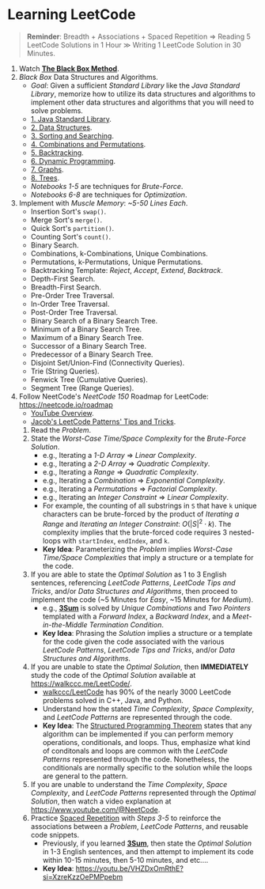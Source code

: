 # Learning LeetCode

> **Reminder**: Breadth + Associations + Spaced Repetition ⇒ Reading 5 LeetCode Solutions in 1 Hour ≫ Writing 1 LeetCode Solution in 30 Minutes.

1. Watch [**The Black Box Method**](https://youtu.be/RDzsrmMl48I?si=QxAUl7csv9086aWp).
2. *Black Box* Data Structures and Algorithms.
    - *Goal*: Given a sufficient *Standard Library* like the *Java Standard Library*, memorize how to utilize its data structures and algorithms to implement other data structures and algorithms that you will need to solve problems.
    - [1. Java Standard Library](https://github.com/jparkie/Programming-Notebook/blob/master/Data%20Structures%20and%20Algorithms/1.%20Java%20Standard%20Library.ipynb).
    - [2. Data Structures](https://github.com/jparkie/Programming-Notebook/blob/master/Data%20Structures%20and%20Algorithms/2.%20Data%20Structures.ipynb).
    - [3. Sorting and Searching](https://github.com/jparkie/Programming-Notebook/blob/master/Data%20Structures%20and%20Algorithms/3.%20Sorting%20and%20Searching.ipynb).
    - [4. Combinations and Permutations](https://github.com/jparkie/Programming-Notebook/blob/master/Data%20Structures%20and%20Algorithms/4.%20Combinations%20and%20Permutations.ipynb).
    - [5. Backtracking](https://github.com/jparkie/Programming-Notebook/blob/master/Data%20Structures%20and%20Algorithms/5.%20Backtracking.ipynb).
    - [6. Dynamic Programming](https://github.com/jparkie/Programming-Notebook/blob/master/Data%20Structures%20and%20Algorithms/6.%20Dynamic%20Programming.ipynb).
    - [7. Graphs](https://github.com/jparkie/Programming-Notebook/blob/master/Data%20Structures%20and%20Algorithms/7.%20Graphs.ipynb).
    - [8. Trees](https://github.com/jparkie/Programming-Notebook/blob/master/Data%20Structures%20and%20Algorithms/8.%20Trees.ipynb).
    - *Notebooks 1-5* are techniques for *Brute-Force*.
    - *Notebooks 6-8* are techniques for *Optimization*.
3. Implement with *Muscle Memory*: *~5-50 Lines Each*.
    - Insertion Sort's `swap()`.
    - Merge Sort's `merge()`.
    - Quick Sort's `partition()`.
    - Counting Sort's `count()`.
    - Binary Search.
    - Combinations, k-Combinations, Unique Combinations.
    - Permutations, k-Permutations, Unique Permutations.
    - Backtracking Template: *Reject*, *Accept*, *Extend*, *Backtrack*.
    - Depth-First Search.
    - Breadth-First Search.
    - Pre-Order Tree Traversal.
    - In-Order Tree Traversal.
    - Post-Order Tree Traversal.
    - Binary Search of a Binary Search Tree.
    - Minimum of a Binary Search Tree.
    - Maximum of a Binary Search Tree.
    - Successor of a Binary Search Tree.
    - Predecessor of a Binary Search Tree.
    - Disjoint Set/Union-Find (Connectivity Queries).
    - Trie (String Queries).
    - Fenwick Tree (Cumulative Queries).
    - Segment Tree (Range Queries).
4. Follow NeetCode's *NeetCode 150* Roadmap for LeetCode: https://neetcode.io/roadmap
    - [YouTube Overview](https://youtu.be/jgQjes7MgTM?si=xKztngwvMRiJM7AG).
    - [Jacob's LeetCode Patterns' Tips and Tricks](https://github.com/jparkie/Programming-Notebook/blob/master/LeetCode/LeetCode%20Patterns.ipynb).
    1. Read the *Problem*.
    2. State the *Worst-Case Time/Space Complexity* for the *Brute-Force Solution*.
        - e.g., Iterating a *1-D Array* ⇒ *Linear Complexity*.
        - e.g., Iterating a *2-D Array* ⇒ *Quadratic Complexity*.
        - e.g., Iterating a *Range* ⇒ *Quadratic Complexity*.
        - e.g., Iterating a *Combination* ⇒ *Exponential Complexity*.
        - e.g., Iterating a *Permutations* ⇒ *Factorial Complexity*.
        - e.g., Iterating an *Integer Constraint* ⇒ *Linear Complexity*.
        - For example, the counting of all substrings in `S` that have `k` unique characters can be brute-forced by the product of *Iterating a Range* and *Iterating an Integer Constraint*: $O\left(\left|S\right|^2 \cdot k\right)$. The complexity implies that the brute-forced code requires 3 nested-loops with `startIndex`, `endIndex`, and `k`.
        - **Key Idea**: Parameterizing the *Problem* implies *Worst-Case Time/Space Complexities* that imply a structure or a template for the code.
    3. If you are able to state the *Optimal Solution* as 1 to 3 English sentences, referencing *LeetCode Patterns*, *LeetCode Tips and Tricks*, and/or *Data Structures and Algorithms*, then proceed to implement the code (~5 Minutes for *Easy*, ~15 Minutes for *Medium*).
        - e.g., [**3Sum**](https://leetcode.com/problems/3sum/) is solved by *Unique Combinations* and *Two Pointers* templated with a *Forward Index*, a *Backward Index*, and a *Meet-in-the-Middle Termination Condition*.
        - **Key Idea**: Phrasing the *Solution* implies a structure or a template for the code given the code associated with the various *LeetCode Patterns*, *LeetCode Tips and Tricks*, and/or *Data Structures and Algorithms*.
    4. If you are unable to state the *Optimal Solution*, then **IMMEDIATELY** study the code of the *Optimal Solution* available at https://walkccc.me/LeetCode/.
        - [walkccc/LeetCode](https://walkccc.me/LeetCode/) has 90% of the nearly 3000 LeetCode problems solved in C++, Java, and Python.
        - Understand how the stated *Time Complexity*, *Space Complexity*, and *LeetCode Patterns* are represented through the code.
        - **Key Idea**: The [Structured Programming Theorem](https://en.wikipedia.org/wiki/Structured_program_theorem) states that any algorithm can be implemented if you can perform memory operations, conditionals, and loops. Thus, emphasize what kind of conditonals and loops are common with the *LeetCode Patterns* represented through the code. Nonetheless, the conditionals are normally specific to the solution while the loops are general to the pattern.
    5. If you are unable to understand the *Time Complexity*, *Space Complexity*, and *LeetCode Patterns* represented through the *Optimal Solution*, then watch a video explanation at https://www.youtube.com/@NeetCode.
    6. Practice [Spaced Repetition](https://en.wikipedia.org/wiki/Spaced_repetition) with *Steps 3-5* to reinforce the associations between a *Problem*, *LeetCode Patterns*, and reusable code snippets.
        - Previously, if you learned [**3Sum**](https://leetcode.com/problems/3sum/), then state the *Optimal Solution* in 1-3 English sentences, and then attempt to implement its code within 10-15 minutes, then 5-10 minutes, and etc....
        - **Key Idea**: https://youtu.be/VHZDxOmRthE?si=XzreKzzOePMPpebm
